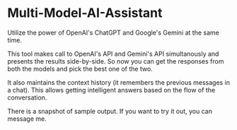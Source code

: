 # Multi-Model-AI-Assistant
Utilize the power of OpenAI's ChatGPT and Google's Gemini at the same time.

This tool makes call to OpenAI's API and Gemini's API simultanously and presents the results side-by-side. So now you can get the responses from both the models and pick the best one of the two.

It also maintains the context history (it remembers the previous messages in a chat). This allows getting intelligent answers based on the flow of the conversation. 


There is a snapshot of sample output. If you want to try it out, you can message me.
